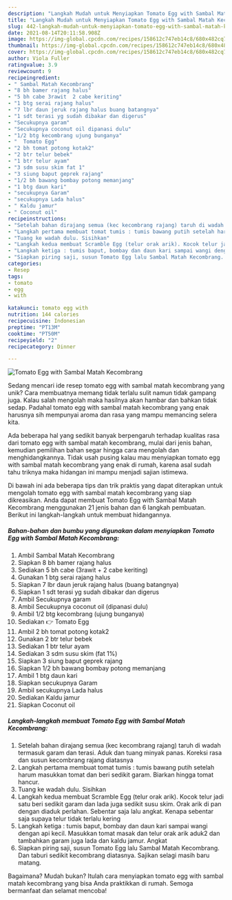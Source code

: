 ```yaml
---
description: "Langkah Mudah untuk Menyiapkan Tomato Egg with Sambal Matah Kecombrang, Lezat"
title: "Langkah Mudah untuk Menyiapkan Tomato Egg with Sambal Matah Kecombrang, Lezat"
slug: 442-langkah-mudah-untuk-menyiapkan-tomato-egg-with-sambal-matah-kecombrang-lezat
date: 2021-08-14T20:11:58.908Z
image: https://img-global.cpcdn.com/recipes/158612c747eb14c8/680x482cq70/tomato-egg-with-sambal-matah-kecombrang-foto-resep-utama.jpg
thumbnail: https://img-global.cpcdn.com/recipes/158612c747eb14c8/680x482cq70/tomato-egg-with-sambal-matah-kecombrang-foto-resep-utama.jpg
cover: https://img-global.cpcdn.com/recipes/158612c747eb14c8/680x482cq70/tomato-egg-with-sambal-matah-kecombrang-foto-resep-utama.jpg
author: Viola Fuller
ratingvalue: 3.9
reviewcount: 9
recipeingredient:
- " Sambal Matah Kecombrang"
- "8 bh bamer rajang halus"
- "5 bh cabe 3rawit  2 cabe keriting"
- "1 btg serai rajang halus"
- "7 lbr daun jeruk rajang halus buang batangnya"
- "1 sdt terasi yg sudah dibakar dan digerus"
- "Secukupnya garam"
- "Secukupnya coconut oil dipanasi dulu"
- "1/2 btg kecombrang ujung bunganya"
- "  Tomato Egg"
- "2 bh tomat potong kotak2"
- "2 btr telur bebek"
- "1 btr telur ayam"
- "3 sdm susu skim fat 1"
- "3 siung baput geprek rajang"
- "1/2 bh bawang bombay potong memanjang"
- "1 btg daun kari"
- "secukupnya Garam"
- "secukupnya Lada halus"
- " Kaldu jamur"
- " Coconut oil"
recipeinstructions:
- "Setelah bahan dirajang semua (kec kecombrang rajang) taruh di wadah termasuk garam dan terasi. Aduk dan tuang minyak panas. Koreksi rasa dan susun kecombrang rajang diatasnya"
- "Langkah pertama membuat tomat tumis : tumis bawang putih setelah harum masukkan tomat dan beri sedikit garam. Biarkan hingga tomat hancur."
- "Tuang ke wadah dulu. Sisihkan"
- "Langkah kedua membuat Scramble Egg (telur orak arik). Kocok telur jadi satu beri sedikit garam dan lada juga sedikit susu skim. Orak arik di pan dengan diaduk perlahan. Sebentar saja lalu angkat. Kenapa sebentar saja supaya telur tidak terlalu kering"
- "Langkah ketiga : tumis baput, bombay dan daun kari sampai wangi dengan api kecil. Masukkan tomat masak dan telur orak arik aduk2 dan tambahkan garam juga lada dan kaldu jamur. Angkat"
- "Siapkan piring saji, susun Tomato Egg lalu Sambal Matah Kecombrang. Dan taburi sedikit kecombrang diatasnya. Sajikan selagi masih baru matang."
categories:
- Resep
tags:
- tomato
- egg
- with

katakunci: tomato egg with 
nutrition: 144 calories
recipecuisine: Indonesian
preptime: "PT13M"
cooktime: "PT50M"
recipeyield: "2"
recipecategory: Dinner

---
```



![Tomato Egg with Sambal Matah Kecombrang](https://img-global.cpcdn.com/recipes/158612c747eb14c8/680x482cq70/tomato-egg-with-sambal-matah-kecombrang-foto-resep-utama.jpg)

Sedang mencari ide resep tomato egg with sambal matah kecombrang yang unik? Cara membuatnya memang tidak terlalu sulit namun tidak gampang juga. Kalau salah mengolah maka hasilnya akan hambar dan bahkan tidak sedap. Padahal tomato egg with sambal matah kecombrang yang enak harusnya sih mempunyai aroma dan rasa yang mampu memancing selera kita.



Ada beberapa hal yang sedikit banyak berpengaruh terhadap kualitas rasa dari tomato egg with sambal matah kecombrang, mulai dari jenis bahan, kemudian pemilihan bahan segar hingga cara mengolah dan menghidangkannya. Tidak usah pusing kalau mau menyiapkan tomato egg with sambal matah kecombrang yang enak di rumah, karena asal sudah tahu triknya maka hidangan ini mampu menjadi sajian istimewa.


Di bawah ini ada beberapa tips dan trik praktis yang dapat diterapkan untuk mengolah tomato egg with sambal matah kecombrang yang siap dikreasikan. Anda dapat membuat Tomato Egg with Sambal Matah Kecombrang menggunakan 21 jenis bahan dan 6 langkah pembuatan. Berikut ini langkah-langkah untuk membuat hidangannya.

<!--inarticleads1-->

##### Bahan-bahan dan bumbu yang digunakan dalam menyiapkan Tomato Egg with Sambal Matah Kecombrang:

1. Ambil  Sambal Matah Kecombrang
1. Siapkan 8 bh bamer rajang halus
1. Sediakan 5 bh cabe (3rawit + 2 cabe keriting)
1. Gunakan 1 btg serai rajang halus
1. Siapkan 7 lbr daun jeruk rajang halus (buang batangnya)
1. Siapkan 1 sdt terasi yg sudah dibakar dan digerus
1. Ambil Secukupnya garam
1. Ambil Secukupnya coconut oil (dipanasi dulu)
1. Ambil 1/2 btg kecombrang (ujung bunganya)
1. Sediakan  👉 Tomato Egg
1. Ambil 2 bh tomat potong kotak2
1. Gunakan 2 btr telur bebek
1. Sediakan 1 btr telur ayam
1. Sediakan 3 sdm susu skim (fat 1%)
1. Siapkan 3 siung baput geprek rajang
1. Siapkan 1/2 bh bawang bombay potong memanjang
1. Ambil 1 btg daun kari
1. Siapkan secukupnya Garam
1. Ambil secukupnya Lada halus
1. Sediakan  Kaldu jamur
1. Siapkan  Coconut oil




<!--inarticleads2-->

##### Langkah-langkah membuat Tomato Egg with Sambal Matah Kecombrang:

1. Setelah bahan dirajang semua (kec kecombrang rajang) taruh di wadah termasuk garam dan terasi. Aduk dan tuang minyak panas. Koreksi rasa dan susun kecombrang rajang diatasnya
1. Langkah pertama membuat tomat tumis : tumis bawang putih setelah harum masukkan tomat dan beri sedikit garam. Biarkan hingga tomat hancur.
1. Tuang ke wadah dulu. Sisihkan
1. Langkah kedua membuat Scramble Egg (telur orak arik). Kocok telur jadi satu beri sedikit garam dan lada juga sedikit susu skim. Orak arik di pan dengan diaduk perlahan. Sebentar saja lalu angkat. Kenapa sebentar saja supaya telur tidak terlalu kering
1. Langkah ketiga : tumis baput, bombay dan daun kari sampai wangi dengan api kecil. Masukkan tomat masak dan telur orak arik aduk2 dan tambahkan garam juga lada dan kaldu jamur. Angkat
1. Siapkan piring saji, susun Tomato Egg lalu Sambal Matah Kecombrang. Dan taburi sedikit kecombrang diatasnya. Sajikan selagi masih baru matang.




Bagaimana? Mudah bukan? Itulah cara menyiapkan tomato egg with sambal matah kecombrang yang bisa Anda praktikkan di rumah. Semoga bermanfaat dan selamat mencoba!
